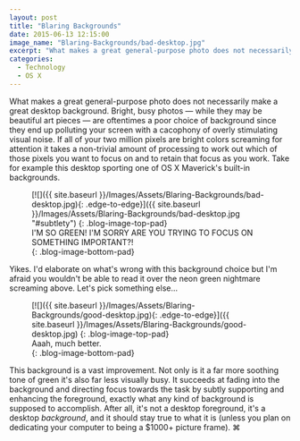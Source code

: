 ```yaml
---
layout: post
title: "Blaring Backgrounds"
date: 2015-06-13 12:15:00
image_name: "Blaring-Backgrounds/bad-desktop.jpg"
excerpt: "What makes a great general-purpose photo does not necessarily make a great desktop background."
categories:
  - Technology
  - OS X
---
```


What makes a great general-purpose photo does not necessarily make a great desktop background. Bright, busy photos &#8212; while they may be beautiful art pieces &#8212; are oftentimes a poor choice of background since they end up polluting your screen with a cacophony of overly stimulating visual noise. If all of your two million pixels are bright colors screaming for attention it takes a non-trivial amount of processing to work out which of those pixels you want to focus on and to retain that focus as you work. Take for example this desktop sporting one of OS X Maverick's built-in backgrounds.

<figure markdown="1">
[![]({{ site.baseurl }}/Images/Assets/Blaring-Backgrounds/bad-desktop.jpg){: .edge-to-edge}]({{ site.baseurl }}/Images/Assets/Blaring-Backgrounds/bad-desktop.jpg "#subtlety")
{: .blog-image-top-pad}
<figcaption>
I'M SO GREEN! I'M SORRY ARE YOU TRYING TO FOCUS ON SOMETHING IMPORTANT?!
</figcaption>
{: .blog-image-bottom-pad}
</figure>

Yikes. I'd elaborate on what's wrong with this background choice but I'm afraid you wouldn't be able to read it over the neon green nightmare screaming above. Let's pick something else...

<figure markdown="1">
[![]({{ site.baseurl }}/Images/Assets/Blaring-Backgrounds/good-desktop.jpg){: .edge-to-edge}]({{ site.baseurl }}/Images/Assets/Blaring-Backgrounds/good-desktop.jpg)
{: .blog-image-top-pad}
<figcaption>
Aaah, much better.
</figcaption>
{: .blog-image-bottom-pad}
</figure>

This background is a vast improvement. Not only is it a far more soothing tone of green it's also far less visually busy. It succeeds at fading into the background and directing focus towards the task by subtly supporting and enhancing the foreground, exactly what any kind of background is supposed to accomplish. After all, it's not a desktop foreground, it's a desktop *background*, and it should stay true to what it is (unless you plan on dedicating your computer to being a $1000+ picture frame). ⌘